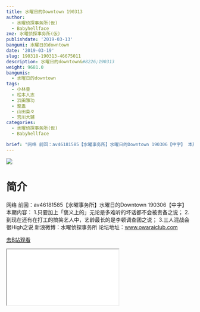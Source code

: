 ```yaml
---
title: 水曜日的Downtown 190313
author:
  - 水曜侦探事务所(仮)
  - Babyhellface
zmz: 水曜侦探事务所(仮)
publishdate: '2019-03-13'
bangumi: 水曜日的downtown
date: '2019-03-19'
slug: 190318-190313-46675011
description: 水曜日的downtown&#8226;190313
weight: 9681.0
bangumis:
  - 水曜日的downtown
tags:
  - 小林豊
  - 松本人志
  - 浜田雅功
  - 整蛊
  - 山田菜々
  - 宫川大辅
categories:
  - 水曜侦探事务所(仮)
  - Babyhellface

brief: "网络 前回：av46181585【水曜事务所】水曜日的Downtown 190306【中字】 本期内容： 1.只要加上「褒义上的」无论是多难听的坏话都不会被责备之说； 2.到现在还有在打工的搞笑艺人中，艺龄最长的是李顿调查团之说； 3.三人混战会很High之说 新浪微博：水曜侦探事务所 论坛地址：www.owaraiclub.com"
---
```

![](https://i.imgur.com/Q2ChAzY.jpg)
# 简介  
网络
前回：av46181585【水曜事务所】水曜日的Downtown 190306【中字】
本期内容：
1.只要加上「褒义上的」无论是多难听的坏话都不会被责备之说；
2.到现在还有在打工的搞笑艺人中，艺龄最长的是李顿调查团之说；
3.三人混战会很High之说
新浪微博：水曜侦探事务所    论坛地址：www.owaraiclub.com  

[去B站观看](https://www.bilibili.com/video/av46675011/)
<div class ="resp-container"><iframe class="testiframe" src="//player.bilibili.com/player.html?aid=46675011"", scrolling="no", allowfullscreen="true" > </iframe></div> 
